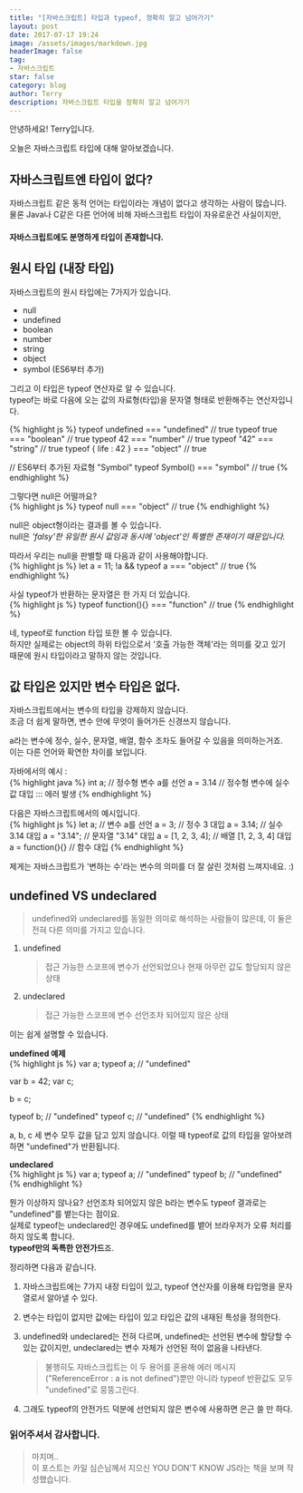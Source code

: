 ```yaml
---
title: "[자바스크립트] 타입과 typeof, 정확히 알고 넘어가기"
layout: post
date: 2017-07-17 19:24
image: /assets/images/markdown.jpg
headerImage: false
tag:
- 자바스크립트
star: false
category: blog
author: Terry
description: 자바스크립트 타입을 정확히 알고 넘어가기
---
```

안녕하세요! Terry입니다.  
  
오늘은 자바스크립트 타입에 대해 알아보겠습니다.

자바스크립트엔 타입이 없다?
---
자바스크립트 같은 동적 언어는 타입이라는 개념이 없다고 생각하는 사람이 많습니다.  
물론 Java나 C같은 다른 언어에 비해 자바스크립트 타입이 자유로운건 사실이지만,  
#### 자바스크립트에도 분명하게 타입이 존재합니다.  

원시 타입 (내장 타입)
---
자바스크립트의 원시 타입에는 7가지가 있습니다.  

- null  
- undefined  
- boolean  
- number  
- string  
- object  
- symbol (ES6부터 추가)  

그리고 이 타입은 typeof 연산자로 알 수 있습니다.  
typeof는 바로 다음에 오는 값의 자료형(타입)을 문자열 형태로 반환해주는 연산자입니다.  

{% highlight js %}
typeof undefined === "undefined" // true
typeof true === "boolean" // true
typeof 42 === "number" // true
typeof "42" === "string" // true
typeof { life : 42 } === "object" // true

// ES6부터 추가된  자료형 "Symbol"
typeof Symbol() === "symbol" // true
{% endhighlight %}

그렇다면 null은 어떨까요?  
{% highlight js %}
typeof null === "object" // true
{% endhighlight %}

null은 object형이라는 결과를 볼 수 있습니다.  
null은 _'falsy'한 유일한 원시 값임과 동시에 'object'인 특별한 존재이기 때문입니다._  

따라서 우리는 null을 판별할 때 다음과 같이 사용해야합니다.  
{% highlight js %}
let a = 11;
!a && typeof a === "object" // true
{% endhighlight %}
  
사실 typeof가 반환하는 문자열은 한 가지 더 있습니다.  
{% highlight js %}
typeof function(){} === "function" // true
{% endhighlight %}

네, typeof로 function 타입 또한 볼 수 있습니다.  
하지만 실제로는 object의 하위 타입으로서 '호출 가능한 객체'라는 의미를 갖고 있기 때문에 원시 타입이라고 말하지 않는 것입니다.  
  
값 타입은 있지만 변수 타입은 없다.
---
자바스크립트에서는 변수의 타입을 강제하지 않습니다.  
조금 더 쉽게 말하면, 변수 안에 무엇이 들어가든 신경쓰지 않습니다.  

a라는 변수에 정수, 실수, 문자열, 배열, 함수 조차도 들어갈 수 있음을 의미하는거죠.  
이는 다른 언어와 확연한 차이를 보입니다.  
  
자바에서의 예시 :  
{% highlight java %}
int a;  // 정수형 변수 a를 선언
a = 3.14 // 정수형 변수에 실수 값 대입 ::: 에러 발생
{% endhighlight %}

다음은 자바스크립트에서의 예시입니다.  
{% highlight js %}
let a; // 변수 a를 선언
a = 3; // 정수 3 대입
a = 3.14; // 실수 3.14 대입
a = "3.14"; // 문자열 "3.14" 대입
a = [1, 2, 3, 4]; // 배열 [1, 2, 3, 4] 대입
a = function(){}  // 함수 대입
{% endhighlight %}
  
제게는 자바스크립트가 '변하는 수'라는 변수의 의미를 더 잘 살린 것처럼 느껴지네요. :)  
  
undefined VS undeclared
---
> undefined와 undeclared를 동일한 의미로 해석하는 사람들이 많은데, 이 둘은 전혀 다른 의미를 가지고 있습니다.  
  
1. undefined
    > 접근 가능한 스코프에 변수가 선언되었으나 현재 아무런 값도 할당되지 않은 상태  

2. undeclared
    > 접근 가능한 스코프에 변수 선언조차 되어있지 않은 상태  

이는 쉽게 설명할 수 있습니다.

**undefined 예제**  
{% highlight js %}
var a; 
typeof a; // "undefined" 

var b = 42;
var c;

b = c;

typeof b; // "undefined" 
typeof c; // "undefined" 
{% endhighlight %}

a, b, c 세 변수 모두 값을 담고 있지 않습니다. 이럴 때 typeof로 값의 타입을 알아보려하면 "undefined"가 반환됩니다.  
  
**undeclared**  
{% highlight js %}
var a; 
typeof a; // "undefined" 
typeof b; // "undefined" 
{% endhighlight %}

뭔가 이상하지 않나요? 선언조차 되어있지 않은 b라는 변수도 typeof 결과로는 "undefined"를 뱉는다는 점이요.  
실제로 typeof는 undeclared인 경우에도 undefined를 뱉어 브라우저가 오류 처리를 하지 않도록 합니다.  
**typeof만의 독특한 안전가드**죠.  

<div class="breaker"></div>
  
정리하면 다음과 같습니다.
1. 자바스크립트에는 7가지 내장 타입이 있고, typeof 연산자를 이용해 타입명을 문자열로서 알아낼 수 있다.  
2. 변수는 타입이 없지만 값에는 타입이 있고 타입은 값의 내재된 특성을 정의한다.  
3. undefined와 undeclared는 전혀 다르며, undefined는 선언된 변수에 할당할 수 있는 값이지만, undeclared는 변수 자체가 선언된 적이 없음을 나타낸다.  
    > 불행히도 자바스크립트는 이 두 용어를 혼용해 에러 메시지("ReferenceError : a is not defined")뿐만 아니라 typeof 반환값도 모두 "undefined"로 뭉뚱그린다.  

4. 그래도 typeof의 안전가드 덕분에 선언되지 않은 변수에 사용하면 은근 쓸 만 하다.
  
### 읽어주셔서 감사합니다.
  
> 마치며..  
> 이 포스트는 카일 심슨님께서 지으신 YOU DON'T KNOW JS라는 책을 보며 작성했습니다.  
